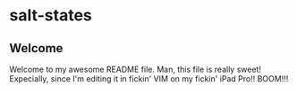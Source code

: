 # salt-states

## Welcome

Welcome to my awesome README file. Man, this file is really sweet! Expecially, since I'm editing it in fickin' VIM on my fickin' iPad Pro!! BOOM!!!
